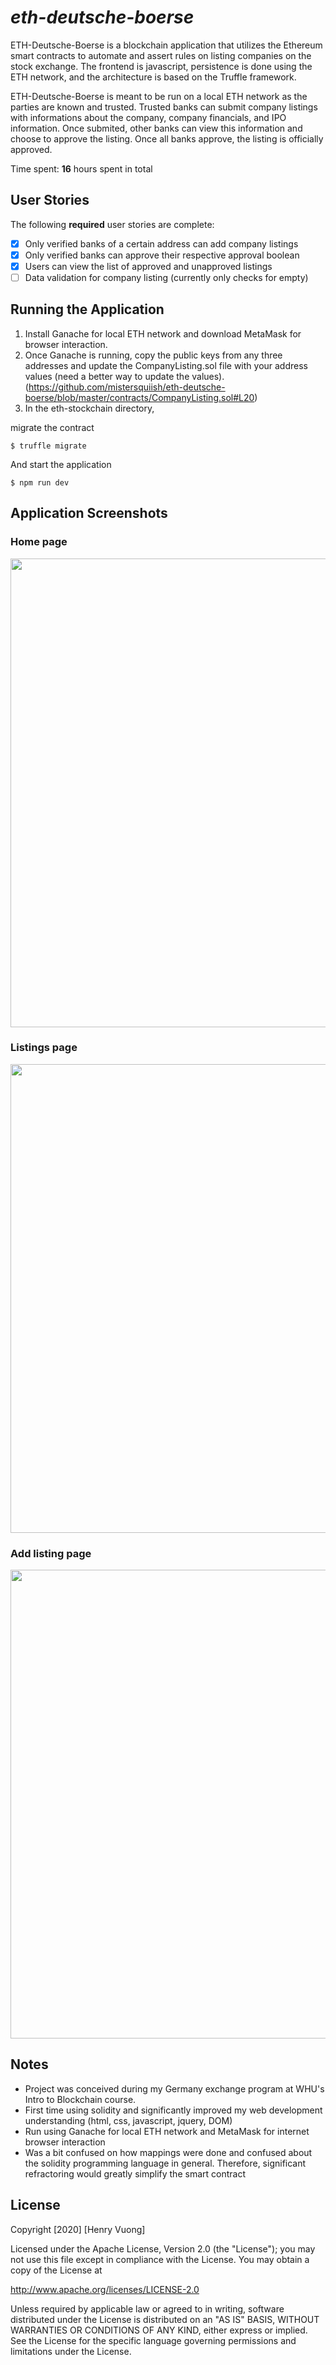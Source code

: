 # *eth-deutsche-boerse*
ETH-Deutsche-Boerse is a blockchain application that utilizes the Ethereum smart contracts to automate and assert rules on listing companies on the stock exchange. The frontend is javascript, persistence is done using the ETH network, and the architecture is based on the Truffle framework.

ETH-Deutsche-Boerse is meant to be run on a local ETH network as the parties are known and trusted. Trusted banks can submit company listings with informations about the company, company financials, and IPO information. Once submited, other banks can view this information and choose to approve the listing. Once all banks approve, the listing is officially approved.

Time spent: **16** hours spent in total

## User Stories

The following **required** user stories are complete:

- [x] Only verified banks of a certain address can add company listings
- [x] Only verified banks can approve their respective approval boolean
- [x] Users can view the list of approved and unapproved listings
- [ ] Data validation for company listing (currently only checks for empty)

## Running the Application

1. Install Ganache for local ETH network and download MetaMask for browser interaction.
2. Once Ganache is running, copy the public keys from any three addresses and update the CompanyListing.sol file with your address values (need a better way to update the values). (https://github.com/mistersquiish/eth-deutsche-boerse/blob/master/contracts/CompanyListing.sol#L20)
3. In the eth-stockchain directory,

migrate the contract
```
$ truffle migrate
```
And start the application
```
$ npm run dev
```

## Application Screenshots

### Home page
<img src="" width=750>

### Listings page
<img src="" width=750>

### Add listing page
<img src="" width=750>

## Notes

- Project was conceived during my Germany exchange program at WHU's Intro to Blockchain course.
- First time using solidity and significantly improved my web development understanding (html, css, javascript, jquery, DOM)
- Run using Ganache for local ETH network and MetaMask for internet browser interaction
- Was a bit confused on how mappings were done and confused about the solidity programming language in general. Therefore, significant refractoring would greatly simplify the smart contract

## License

Copyright [2020] [Henry Vuong]

Licensed under the Apache License, Version 2.0 (the "License");
you may not use this file except in compliance with the License.
You may obtain a copy of the License at

http://www.apache.org/licenses/LICENSE-2.0

Unless required by applicable law or agreed to in writing, software
distributed under the License is distributed on an "AS IS" BASIS,
WITHOUT WARRANTIES OR CONDITIONS OF ANY KIND, either express or implied.
See the License for the specific language governing permissions and
limitations under the License.

